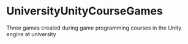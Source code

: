 # UniversityUnityCourseGames
Three games created during game programming courses in the Unity engine at university
